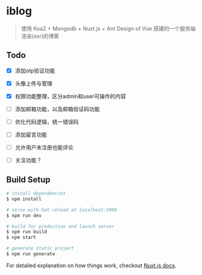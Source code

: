 # iblog

> 使用 Koa2 + Mongodb + Nuxt.js + Ant Design of Vue 搭建的一个服务端渲染(ssr)的博客

## Todo
- [x] 添加otp验证功能

- [x] 头像上传与管理

- [x] 权限功能整理，区分admin和user可操作的内容

- [ ] 添加邮箱功能，以及邮箱验证码功能

- [ ] 优化代码逻辑，统一错误码

- [ ] 添加留言功能

- [ ] 允许用户未注册也能评论

- [ ] 关注功能？




## Build Setup

``` bash
# install dependencies
$ npm install

# serve with hot reload at localhost:3000
$ npm run dev

# build for production and launch server
$ npm run build
$ npm start

# generate static project
$ npm run generate
```

For detailed explanation on how things work, checkout [Nuxt.js docs](https://nuxtjs.org).
